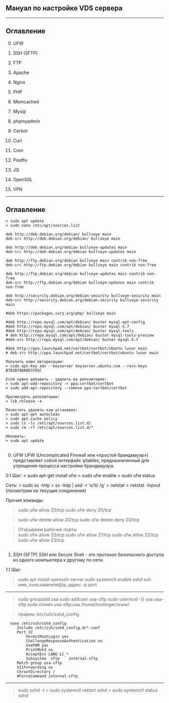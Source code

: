 ## Мануал по настройке VDS сервера ##

-------------------------------------------------------------------
## Оглавление
0. UFW
1. SSH (SFTP)
2. FTP

3. Apache
4. Nginx
5. PHP

6. Memcached
7. Mysql

8. phpmyadmin

9. Cerbot
10. Curl
11. Cron

12. Postfix
13. JQ
14. OpenSSL
15. VPN

-------------------------------------------------------------------
## Оглавление

	> sudo apt update
	> sudo nano /etc/apt/sources.list
	
	deb http://deb.debian.org/debian/ bullseye main
	deb-src http://deb.debian.org/debian/ bullseye main

	deb http://deb.debian.org/debian bullseye-updates main
	deb-src http://deb.debian.org/debian bullseye-updates main

	deb http://ftp.debian.org/debian bullseye main contrib non-free
	deb-src http://ftp.debian.org/debian bullseye main contrib non-free

	deb http://ftp.debian.org/debian bullseye-updates main contrib non-free
	deb-src http://ftp.debian.org/debian bullseye-updates main contrib non-free

	deb http://security.debian.org/debian-security bullseye-security main
	deb-src http://security.debian.org/debian-security bullseye-security main

	#deb https://packages.sury.org/php/ bullseye main
	
	#deb http://repo.mysql.com/apt/debian/ buster mysql-apt-config
	#deb http://repo.mysql.com/apt/debian/ buster mysql-5.7
	#deb http://repo.mysql.com/apt/debian/ buster mysql-tools
	# deb http://repo.mysql.com/apt/debian/ buster mysql-tools-preview
	#deb-src http://repo.mysql.com/apt/debian/ buster mysql-5.7	
	
	#deb http://ppa.launchpad.net/certbot/certbot/ubuntu lunar main
	# deb-src http://ppa.launchpad.net/certbot/certbot/ubuntu lunar main

	Получить ключ авторизации:
	> sudo apt-key adv --keyserver keyserver.ubuntu.com --recv-keys B7B3B788A8D3785C
	
	Если нужно добавить - удалить из репозитория:
	> sudo apt-add-repository -r ppa:certbot/certbot
	> sudo add-apt-repository --remove ppa:certbot/certbot
	
	Просмотреть репозитории:
	> lsb_release -a	
	
	Почистить удалить кэш установок:
	> sudo apt-get autoclean
	> sudo apt-cache policy
	> sudo ls -ls /etc/apt/sources.list.d/
	> sudo rm -rf /etc/apt/sources.list.d/*
	
	Обновить:
	> sudo apt update

## ################################################################
0. UFW
UFW (Uncomplicated Firewall или «простой брандмауэр») представляет 
собой интерфейс iptables, предназначенный для упрощения процесса 
настройки брандмауэра.

  0.1 Шаг:
    > sudo apt-get install ufw
    > sudo ufw enable
    > sudo ufw status
    
   Сеть:
    > sudo ss -tnlp
    > ss -lntp | sed -r 's/\t/ /g'
    > netstat
    > netstat -lnpvut (посмотрим на текущие соединения)
    
  Прочие команды: 
   > sudo ufw allow 20/tcp
   > sudo ufw deny 20/tcp
   
   > sudo ufw delete allow 20/tcp
   > sudo ufw delete deny 20/tcp

   > Открываем рабочие порты  
   > sudo ufw allow 20/tcp
   > sudo ufw allow 21/tcp 
   > sudo ufw allow 22/tcp
   > sudo ufw allow 23/tcp 


## ################################################################
1. SSH (SFTP)
SSH или Secure Shell - это протокол безопасного доступа из одного 
компьютера к другому по сети. 

 1.1 Шаг:
   > sudo apt install openssh-server
   > sudo systemctl enable sshd
   > ssh имя_пользователя@ip_адрес -p port
   ---------------------------------------
   > sudo groupadd usa
   > sudo adduser usa-sftp
   > sudo usermod -G usa usa-sftp
   > sudo chown usa-sftp:usa /home/hostinger/www/
   
   > правим /etc/ssh/sshd_config

	  nano /etc/ssh/sshd_config
         Include /etc/ssh/sshd_config.d/*.conf
         Port 22
		     PermitRootLogin yes
		     ChallengeResponseAuthentication no
		     UsePAM yes
		     PrintMotd no
		     AcceptEnv LANG LC_*
		     Subsystem	sftp	internal-sftp
         Match group usa-sftp
         X11Forwarding no
         ChrootDirectory /
         #ForceCommand internal-sftp
   ----------------------------------------     

  > sudo sshd -t
	> sudo systemctl restart sshd
	> sudo systemctl status sshd















